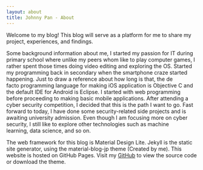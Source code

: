 ```yaml
---
layout: about
title: Johnny Pan - About
---
```


Welcome to my blog! This blog will serve as a platform for me to share my project, experiences, and findings.

Some background information about me, I started my passion for IT during primary school where unlike my peers whom like to play computer games, I rather spent those times doing video editing and exploring the OS. Started my programming back in secondary when the smartphone craze started happening. Just to draw a reference about how long is that, the de facto programming language for making iOS application is Objective C and the default IDE for Android is Eclipse. I started with web programming before proceeding to making basic mobile applications. After attending a cyber security competition, I decided that this is the path I want to go. Fast forward to today, I have done some security-related side projects and is awaiting university admission. Even though I am focusing more on cyber security, I still like to explore other technologies such as machine learning, data science, and so on. 

The web framework for this blog is Material Design Lite. Jekyll is the static site generator, using the material-blog-jp theme (Created by me). This website is hosted on GitHub Pages. Visit my [GitHub](https://github.com/johnnymythology?tab=repositories) to view the source code or download the theme.